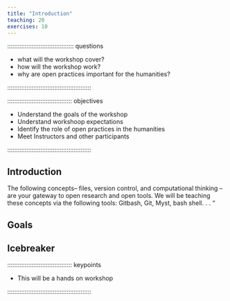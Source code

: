 ```yaml
---
title: "Introduction"
teaching: 20
exercises: 10
---
```


:::::::::::::::::::::::::::::::::::::: questions 

- what will the workshop cover?
- how will the workshop work?
- why are open practices important for the humanities?

::::::::::::::::::::::::::::::::::::::::::::::::

::::::::::::::::::::::::::::::::::::: objectives

- Understand the goals of the workshop
- Understand workshoop expectations
- Identify the role of open practices in the humanities
- Meet Instructors and other participants

::::::::::::::::::::::::::::::::::::::::::::::::


## Introduction
The following concepts– files, version control, and  computational thinking –are your gateway to open research and open tools.  We will be teaching these concepts via the following tools: Gitbash, Git, Myst, bash shell. . . “



## Goals




## Icebreaker

::::::::::::::::::::::::::::::::::::: keypoints 

- This will be a hands on workshop

::::::::::::::::::::::::::::::::::::::::::::::::